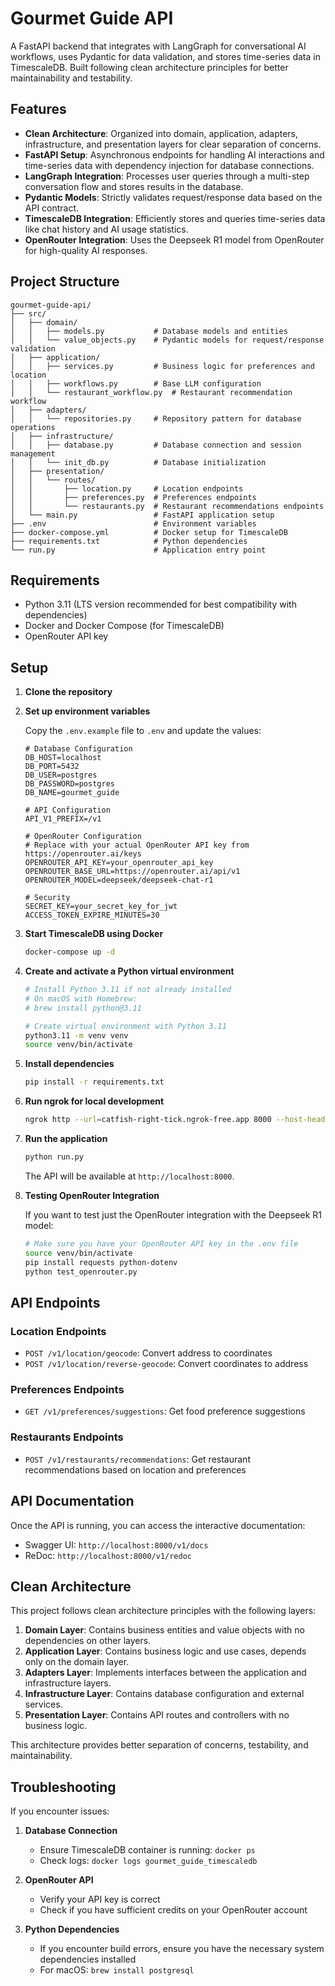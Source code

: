# Gourmet Guide API

A FastAPI backend that integrates with LangGraph for conversational AI workflows, uses Pydantic for data validation, and stores time-series data in TimescaleDB. Built following clean architecture principles for better maintainability and testability.

## Features

- **Clean Architecture**: Organized into domain, application, adapters, infrastructure, and presentation layers for clear separation of concerns.
- **FastAPI Setup**: Asynchronous endpoints for handling AI interactions and time-series data with dependency injection for database connections.
- **LangGraph Integration**: Processes user queries through a multi-step conversation flow and stores results in the database.
- **Pydantic Models**: Strictly validates request/response data based on the API contract.
- **TimescaleDB Integration**: Efficiently stores and queries time-series data like chat history and AI usage statistics.
- **OpenRouter Integration**: Uses the Deepseek R1 model from OpenRouter for high-quality AI responses.

## Project Structure

```
gourmet-guide-api/
├── src/
│   ├── domain/
│   │   ├── models.py           # Database models and entities
│   │   └── value_objects.py    # Pydantic models for request/response validation
│   ├── application/
│   │   ├── services.py         # Business logic for preferences and location
│   │   ├── workflows.py        # Base LLM configuration
│   │   └── restaurant_workflow.py  # Restaurant recommendation workflow
│   ├── adapters/
│   │   └── repositories.py     # Repository pattern for database operations
│   ├── infrastructure/
│   │   ├── database.py         # Database connection and session management
│   │   └── init_db.py          # Database initialization
│   ├── presentation/
│   │   └── routes/
│   │       ├── location.py     # Location endpoints
│   │       ├── preferences.py  # Preferences endpoints
│   │       └── restaurants.py  # Restaurant recommendations endpoints
│   └── main.py                 # FastAPI application setup
├── .env                        # Environment variables
├── docker-compose.yml          # Docker setup for TimescaleDB
├── requirements.txt            # Python dependencies
└── run.py                      # Application entry point
```

## Requirements

- Python 3.11 (LTS version recommended for best compatibility with dependencies)
- Docker and Docker Compose (for TimescaleDB)
- OpenRouter API key

## Setup

1. **Clone the repository**

2. **Set up environment variables**

   Copy the `.env.example` file to `.env` and update the values:

   ```
   # Database Configuration
   DB_HOST=localhost
   DB_PORT=5432
   DB_USER=postgres
   DB_PASSWORD=postgres
   DB_NAME=gourmet_guide

   # API Configuration
   API_V1_PREFIX=/v1

   # OpenRouter Configuration
   # Replace with your actual OpenRouter API key from https://openrouter.ai/keys
   OPENROUTER_API_KEY=your_openrouter_api_key
   OPENROUTER_BASE_URL=https://openrouter.ai/api/v1
   OPENROUTER_MODEL=deepseek/deepseek-chat-r1

   # Security
   SECRET_KEY=your_secret_key_for_jwt
   ACCESS_TOKEN_EXPIRE_MINUTES=30
   ```

3. **Start TimescaleDB using Docker**

   ```bash
   docker-compose up -d
   ```

4. **Create and activate a Python virtual environment**

   ```bash
   # Install Python 3.11 if not already installed
   # On macOS with Homebrew:
   # brew install python@3.11
   
   # Create virtual environment with Python 3.11
   python3.11 -m venv venv
   source venv/bin/activate
   ```

5. **Install dependencies**

   ```bash
   pip install -r requirements.txt
   ```

6. **Run ngrok for local development**

   ```bash
   ngrok http --url=catfish-right-tick.ngrok-free.app 8000 --host-header=rewrite
   ```

7. **Run the application**

   ```bash
   python run.py
   ```
 
   The API will be available at `http://localhost:8000`.

8. **Testing OpenRouter Integration**

   If you want to test just the OpenRouter integration with the Deepseek R1 model:

   ```bash
   # Make sure you have your OpenRouter API key in the .env file
   source venv/bin/activate
   pip install requests python-dotenv
   python test_openrouter.py
   ```

## API Endpoints

### Location Endpoints

- `POST /v1/location/geocode`: Convert address to coordinates
- `POST /v1/location/reverse-geocode`: Convert coordinates to address

### Preferences Endpoints

- `GET /v1/preferences/suggestions`: Get food preference suggestions

### Restaurants Endpoints

- `POST /v1/restaurants/recommendations`: Get restaurant recommendations based on location and preferences

## API Documentation

Once the API is running, you can access the interactive documentation:

- Swagger UI: `http://localhost:8000/v1/docs`
- ReDoc: `http://localhost:8000/v1/redoc`

## Clean Architecture

This project follows clean architecture principles with the following layers:

1. **Domain Layer**: Contains business entities and value objects with no dependencies on other layers.
2. **Application Layer**: Contains business logic and use cases, depends only on the domain layer.
3. **Adapters Layer**: Implements interfaces between the application and infrastructure layers.
4. **Infrastructure Layer**: Contains database configuration and external services.
5. **Presentation Layer**: Contains API routes and controllers with no business logic.

This architecture provides better separation of concerns, testability, and maintainability.

## Troubleshooting

If you encounter issues:

1. **Database Connection**
   - Ensure TimescaleDB container is running: `docker ps`
   - Check logs: `docker logs gourmet_guide_timescaledb`

2. **OpenRouter API**
   - Verify your API key is correct
   - Check if you have sufficient credits on your OpenRouter account

3. **Python Dependencies**
   - If you encounter build errors, ensure you have the necessary system dependencies installed
   - For macOS: `brew install postgresql`
